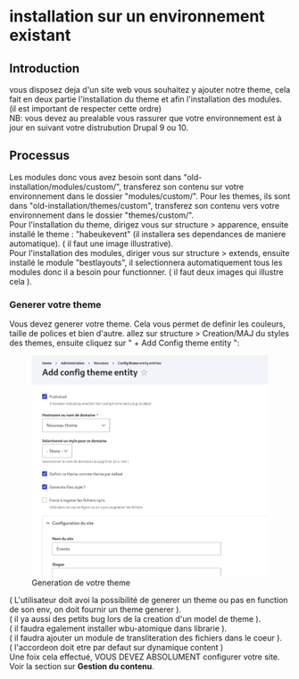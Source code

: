 # installation sur un environnement existant

## Introduction

vous disposez deja d'un site web vous souhaitez y ajouter notre theme, cela fait en deux partie l'installation du theme et afin l'installation des modules. (il est important de respecter cette ordre)
<br>
NB: vous devez au prealable vous rassurer que votre environnement est à jour en suivant votre distrubution Drupal 9 ou 10.

## Processus

Les modules donc vous avez besoin sont dans "old-installation/modules/custom/", transferez son contenu sur votre environnement dans le dossier "modules/custom/". Pour les themes, ils sont dans "old-installation/themes/custom", transferez son contenu vers votre environnement dans le dossier "themes/custom/".<br>
Pour l'installation du theme, dirigez vous sur structure > apparence, ensuite installé le theme : "habeukevent" (il installera ses dependances de maniere automatique).
( il faut une image illustrative).<br>
Pour l'installation des modules, diriger vous sur structure > extends, ensuite installé le module "bestlayouts", il selectionnera automatiquement tous les modules donc il a besoin pour functionner.
( il faut deux images qui illustre cela ).
<br>

### Generer votre theme

Vous devez generer votre theme. Cela vous permet de definir les couleurs, taille de polices et bien d'autre.
allez sur structure > Creation/MAJ du styles des themes, ensuite cliquez sur " + Add Config theme entity ":

<figure class="figure">
  <img src="../assets/images/Add-config-theme-entity-Events.png" class="figure-img img-fluid rounded" alt="...">
  <figcaption class="figure-caption"> Generation de votre theme </figcaption>
</figure>
( L'utilisateur doit avoi la possibilité de generer un theme ou pas en function de son env, on doit fournir un theme generer ).<br>
( il ya aussi des petits bug lors de la creation d'un model de theme ). <br>
( il faudra egalement installer wbu-atomique dans librarie ). <br>
( il faudra ajouter un module de transliteration des fichiers dans le coeur ). <br>
( l'accordeon doit etre par defaut sur dynamique content ) <br>
Une foix cela effectué, VOUS DEVEZ ABSOLUMENT configurer votre site. Voir la section sur <strong>Gestion du contenu</strong>.
